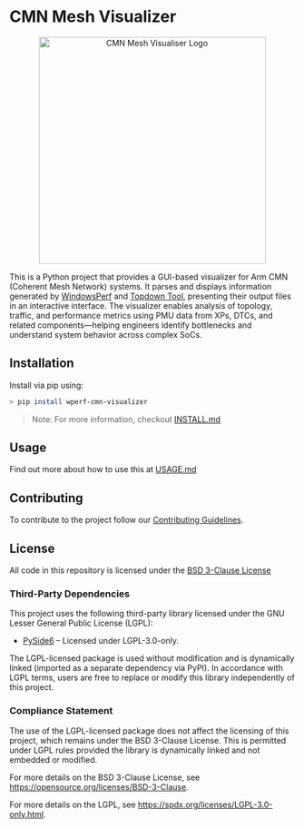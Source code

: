 # CMN Mesh Visualizer

<p align="center">
  <img src="https://gitlab.com/Linaro/WindowsPerf/cmn-mesh-visualizer/-/raw/main/images/readme_main_logo.png" alt="CMN Mesh Visualiser Logo" width="400"/>
</p>

This is a Python project that provides a GUI-based visualizer for Arm CMN (Coherent Mesh Network) systems. It parses and displays information generated by [WindowsPerf](https://gitlab.com/Linaro/WindowsPerf/windowsperf) and [Topdown Tool](https://gitlab.arm.com/telemetry-solution/telemetry-solution/-/tree/main/tools/topdown_tool), presenting their output files in an interactive interface. The visualizer enables analysis of topology, traffic, and performance metrics using PMU data from XPs, DTCs, and related components—helping engineers identify bottlenecks and understand system behavior across complex SoCs.

## Installation

Install via pip using:

```bash
> pip install wperf-cmn-visualizer
```
> Note: For more information, checkout [INSTALL.md](https://gitlab.com/Linaro/WindowsPerf/cmn-mesh-visualizer/-/blob/main/INSTALL.md)

## Usage

Find out more about how to use this at [USAGE.md](https://gitlab.com/Linaro/WindowsPerf/cmn-mesh-visualizer/-/blob/main/USAGE.md)

## Contributing

To contribute to the project follow our [Contributing Guidelines](https://gitlab.com/Linaro/WindowsPerf/cmn-mesh-visualizer/-/blob/main/CONTRIBUTING.md).

## License

All code in this repository is licensed under the [BSD 3-Clause License](https://gitlab.com/Linaro/WindowsPerf/cmn-mesh-visualizer/-/blob/main/LICENSE)

### Third-Party Dependencies

This project uses the following third-party library licensed under the GNU Lesser General Public License (LGPL):

- [PySide6](https://pypi.org/project/PySide6/) – Licensed under LGPL-3.0-only.

The LGPL-licensed package is used without modification and is dynamically linked (imported as a separate dependency via PyPI). In accordance with LGPL terms, users are free to replace or modify this library independently of this project.

### Compliance Statement

The use of the LGPL-licensed package does not affect the licensing of this project, which remains under the BSD 3-Clause License. This is permitted under LGPL rules provided the library is dynamically linked and not embedded or modified.

For more details on the BSD 3-Clause License, see https://opensource.org/licenses/BSD-3-Clause.

For more details on the LGPL, see https://spdx.org/licenses/LGPL-3.0-only.html.
